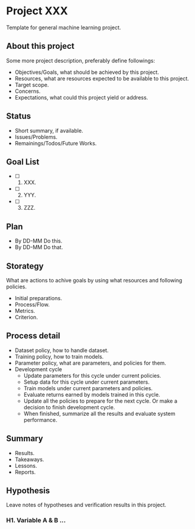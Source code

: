# Project XXX
Template for general machine learning project.

## About this project
Some more project description, preferably define followings:

- Objectives/Goals, what should be achieved by this project.
- Resources, what are resources expected to be available to this project.
- Target scope.
- Concerns.
- Expectations, what could this project yield or address.

## Status
- Short summary, if available.
- Issues/Problems.
- Remainings/Todos/Future Works.

## Goal List
- [ ] 1. XXX.
- [ ] 2. YYY.
- [ ] 3. ZZZ.

## Plan
- By DD-MM Do this.
- By DD-MM Do that.

## Storategy
What are actions to achive goals by using what resources and following policies.

- Initial preparations.
- Process/Flow.
- Metrics.
- Criterion.

## Process detail
- Dataset policy, how to handle dataset.
- Training policy, how to train models.
- Parameter policy, what are parameters, and policies for them.
- Development cycle
    - Update parameters for this cycle under current policies.
    - Setup data for this cycle under current parameters.
    - Train models under current parameters and policies.
    - Evaluate returns earned by models trained in this cycle.
    - Update all the policies to prepare for the next cycle.
      Or make a decision to finish development cycle.
    - When finished, summarize all the results and evaluate system performance.

## Summary
- Results.
- Takeaways.
- Lessons.
- Reports.

## Hypothesis
Leave notes of hypotheses and verification results in this project.

### H1. Variable A & B ...

